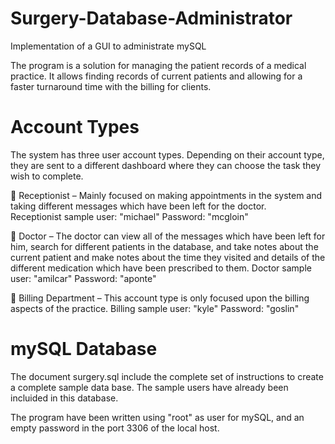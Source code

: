 # Surgery-Database-Administrator
Implementation of a GUI to administrate mySQL

The program is a solution for managing the patient records of a medical practice. It allows finding records of current patients and  allowing for a faster turnaround time with the billing for clients. 

# Account Types 
The system has three user account types. Depending on their account type, they are sent to a different dashboard where they can choose the task they wish to complete. 
 
 Receptionist – Mainly focused on making appointments in the system and taking different messages which have been left for the doctor.  
 Receptionist sample user: "michael"  Password: "mcgloin"
 
 Doctor – The doctor can view all of the messages which have been left for him, search for different patients in the database, and take notes about the current patient and make notes about the time they visited and details of the different medication which have been prescribed to them. 
 Doctor sample user: "amilcar"  Password: "aponte"
 
 Billing Department – This account type is only focused upon the billing aspects of the practice.
 Billing sample user: "kyle"  Password: "goslin"
 
 # mySQL Database
 
The document surgery.sql include the complete set of instructions to create a complete sample data base. The sample users have already been incluided in this database.

The program have been written using "root" as user for mySQL, and an empty password in the port 3306 of the local host.
